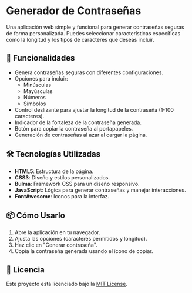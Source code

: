 # Generador de Contraseñas

Una aplicación web simple y funcional para generar contraseñas seguras de forma personalizada. Puedes seleccionar características específicas como la longitud y los tipos de caracteres que deseas incluir.

## 🚀 Funcionalidades

- Genera contraseñas seguras con diferentes configuraciones.
- Opciones para incluir:
  - Minúsculas
  - Mayúsculas
  - Números
  - Símbolos
- Control deslizante para ajustar la longitud de la contraseña (1-100 caracteres).
- Indicador de la fortaleza de la contraseña generada.
- Botón para copiar la contraseña al portapapeles.
- Generación de contraseñas al azar al cargar la página.

## 🛠️ Tecnologías Utilizadas

- **HTML5**: Estructura de la página.
- **CSS3**: Diseño y estilos personalizados.
- **Bulma**: Framework CSS para un diseño responsivo.
- **JavaScript**: Lógica para generar contraseñas y manejar interacciones.
- **FontAwesome**: Iconos para la interfaz.

## 📦 Cómo Usarlo

1. Abre la aplicación en tu navegador.
2. Ajusta las opciones (caracteres permitidos y longitud).
3. Haz clic en "Generar contraseña".
4. Copia la contraseña generada usando el ícono de copiar.

## 📄 Licencia

Este proyecto está licenciado bajo la [MIT License](https://opensource.org/licenses/MIT).
